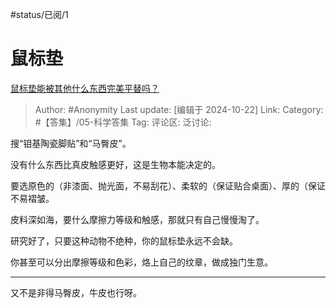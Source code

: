 #status/已阅/1

# 鼠标垫

[鼠标垫能被其他什么东西完美平替吗？](https://www.zhihu.com/question/850271740/answer/11317454641)

> Author: #Anonymity
> Last update: [编辑于 2024-10-22]
> Link:
> Category: #【答集】/05-科学答集
> Tag:
> 评论区:
> 泛讨论:

搜“钼基陶瓷脚贴”和“马臀皮”。

没有什么东西比真皮触感更好，这是生物本能决定的。

要选原色的（非漆面、抛光面，不易刮花）、柔软的（保证贴合桌面）、厚的（保证不易褶皱。

皮料深如海，要什么摩擦力等级和触感，那就只有自己慢慢淘了。

研究好了，只要这种动物不绝种，你的鼠标垫永远不会缺。

你甚至可以分出摩擦等级和色彩，烙上自己的纹章，做成独门生意。

--------------------

又不是非得马臀皮，牛皮也行呀。
